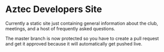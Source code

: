 # Aztec Developers Site

Currently a static site just containing general information about the club, meetings, and a host of frequently asked questions.

The master branch is now protected so you have to create a pull request and get it approved because it will automatically get pushed live.
